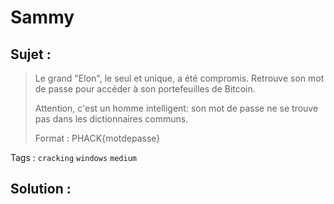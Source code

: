 # Sammy

## Sujet :

> Le grand "Elon", le seul et unique, a été compromis.
> Retrouve son mot de passe pour accéder à son portefeuilles de Bitcoin.
>
> Attention, c'est un homme intelligent: son mot de passe ne se trouve pas dans les dictionnaires communs.
>
> Format : PHACK{motdepasse}

Tags : `cracking` `windows` `medium`

## Solution :
